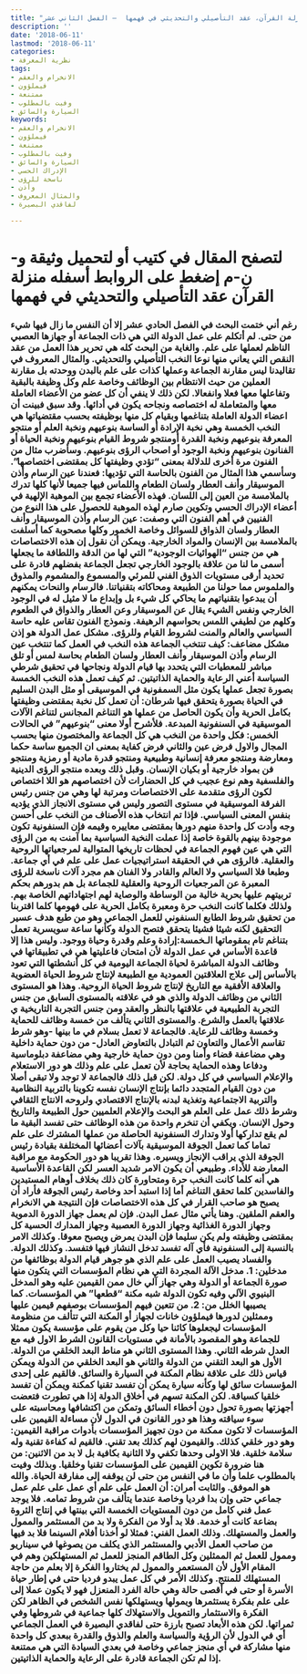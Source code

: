 ```yaml
---
title: "منزلة القرآن، عقد التأصيلي والتحديثي في فهمها  – الفصل الثاني عشر"
description: ''
date: '2018-06-11'
lastmod: '2018-06-11'
categories:
- نظرية المعرفة
tags:
- الانخرام والعقم
- فيملؤون
- ممتنعة
- وفيت بالمطلوب
- السيارة والسائق
keywords:
- الانخرام والعقم
- فيملؤون
- ممتنعة
- وفيت بالمطلوب
- السيارة والسائق
- الإدراك الحسي
- ناسخة للرؤى
- وأذن
- والمثال المعروف
- لفاقدي البصيرة

---
```

# **لتصفح المقال في كتيب أو لتحميل وثيقة و-ن-م إضغط على الروابط أسفله** **منزلة القرآن عقد التأصيلي والتحديثي في فهمها**

### رغم أني ختمت البحث في الفصل الحادي عشر إلا أن النفس ما زال فيها شيء من حتى. لم أتكلم على عمل الدولة التي هي ذات الجماعة أو جهازها العصبي الناظم لعملها على علم. والغاية من البحث كله هي تحرير هذا العمل من عقد النقص التي يعاني منها نوعا النخب التأصيلي والتحديثي. والمثال المعروف في تقاليدنا ليس مقارنة الجماعة وعملها كذات على علم بالبدن ووحدته بل مقارنة العملين من حيث الانتظام بين الوظائف وخاصة علم وكل وظيفة بالبقية وتفاعلها معها فعلا وانفعالا. لكن ذلك لا ينفي أن كل عضو من الأعضاء العاملة معها والمتعاملة له اختصاصه ونجاحه يكون في أدائها. وقد سبق فبينت أن اعضاء الدولة العاملة بتناغمها وبقيام كل منها بوظيفته بحسب مقتضياتها هي النخب الخمسة وهي نخبة الإرادة أو الساسة بنوعيهم ونخبة العلم أو منتجو المعرفة بنوعيهم ونخبة القدرة أومنتجو شروط القيام بنوعيهم ونخبة الحياة أو الفنانون بنوعيهم ونخبة الوجود أو اصحاب الرؤى بنوعيهم. وسأضرب مثال من الفنون مرة أخرى للدلالة بمعنى “تؤدي وظيفتها كل بمقتضى اختصاصها”. وسأسمي هذا المثال من الفنون بالحاسة التي تؤديها: فعندنا عين الرسام وأذن الموسيقار وأنف العطار ولسان الطعام واللماس فيها جميعا لأنها كلها تدرك بالملامسة من العين إلى اللسان. فهذه الأعضاء تجمع بين الموهبة الإلهية في أعضاء الإدراك الحسي وتكوين صارم لهذه الموهبة للحصول على هذا النوع من الفنيين في أهم الفنون التي وصفت: عين الرسام وأذن الموسيقار وأنف العطار ولسان الذواق للسوائل وخاصة الخمور وكلها مصحوبة كما أسلفت بالملامسة بين الإنسان والمواد الخارجية. ويمكن أن نقول إن هذه الاختصاصات هي من جنس “الهوائيات الوجودية” التي لها من الدقة واللطافة ما يجعلها أسمى ما لنا من علاقة بالوجود الخارجي تجعل الجماعة بفضلهم قادرة على تحديد أرقى مستويات الذوق الفني للمرئي والمسموع والمشموم والمذوق والملموس مما حولنا من الطبيعة ومحاكاته بتقنياتنا. فالرسام والنحات يمكنهم أن يبدعوا بتقنياتهم ما يحاكي كل شيء بل وإبداع ما لا مثيل له في الوجود الخارجي ونفس الشيء يقال عن الموسيقار وعن العطار والذواق في الطعوم وكلهم من لطيفي اللمس بحواسهم الرهيفة. ونموذج الفنون تقاس عليه حاسة السياسي والعالم والمنت لشروط القيام وللرؤى. مشكل عمل الدولة هو إذن مشكل مضاعف: كيف تنتخب الجماعة هذه النخب في العمل كما تنتخب عين الرسام وأذن الموسيقار وأنف العطار ولسان الطعام بحاسة لمس أو تلق مباشر للمعطيات التي يتحدد بها قيام الدولة ونجاحها في تحقيق شرطي السياسة أعني الرعاية والحماية الذاتيتين. ثم كيف تعمل هذه النخب الخمسة بصورة تجعل عملها يكون مثل السمفونية في الموسيقى أو مثل البدن السليم في الحياة بصورة يتحقق فيها شرطان: أن تعمل كل نخبة بمقتضى وظيفتها بكامل الحرية وأن يكون الحاصل من عملها هو التناغم المجانس لتناغم الآلات الموسيقية في السنفونية المبدعة. فلأشرح أولا معنى “بنوعيهم” في الحالات الخمس: فكل واحدة من النخب هي كل الجماعة والمختصون منها بحسب المجال والاول فرض عين والثاني فرض كفاية بمعنى ان الجميع ساسة حكما ومعارضة ومنتجو معرفة إنسانية وطبيعية ومنتجو قدرة مادية أو رمزية ومنتجو فن بمواد خارجية أو بكيان الإنسان. وقبل ذلك وبعده منتجو الرؤى الدينية والفلسفية وهم نوع عجيب في كل الحضارات لأن اختصاصهم هو اللا اختصاص لكون الرؤى متقدمة على الاختصاصات ومرتبة لها وهي من جنس رئيس الفرقة الموسيقية في مستوى التصور وليس في مستوى الانجاز الذي يؤديه بنفس المعنى السياسي. فإذا تم انتخاب هذه الأصناف من النخب على أحسن وجه وأدت كل واحدة منهم دورها بمقتضى معاييره وقيمه فإن السنفونية تكون موجودة بينهم بالقوة خاصة إذا عملت النخبة السياسية بما آمنت به من الرؤى التي هي عين فهوم الجماعة في لحظات تاريخها المتوالية لمرجعياتها الروحية والعقلية. فالرؤى هي في الحقيقة استراتيجيات عمل على علم في أي جماعة. وطبعا فلا السياسي ولا العالم والقادر ولا الفنان هم مجرد آلات ناسخة للرؤى المعبرة عن المرجعيات الروحية والعقلية للجماعة بل هم بدورهم بحكم تربيتهم عليها بحرية خالية من الوساطة والوصاية لهم اجتهاداتهم الخاصة بهم. ولذلك فكلما كانت النخب حرة ومعبرة بكامل الحرية على فهومها كلما اقتربنا من تحقيق شروط الطابع السنفوني للعمل الجماعي وهو من طبع هدف عسير التحقيق لكنه شيئا فشيئا يتحقق فتصح الدولة وكأنها ساعة سويسرية تعمل بتناغم تام بمقوماتها الـخمسة:إرادة وعلم وقدرة وحياة ووجود. وليس هذا إلا قاعدة الأساس في عمل الدولة لأن امتحان فاعليتها هي في تطبيقاتها في وظائف الدولة المباشرة لحياة الجماعة اليومية في كل أنشطتها التي تعود بالأساس إلى علاج العلاقتين العمودية مع الطبيعة لإنتاج شروط الحياة العضوية والعلاقة الأفقية مع التاريخ لإنتاج شروط الحياة الروحية. وهذا هو المستوى الثاني من وظائف الدولة والذي هو في علاقته بالمستوى السابق من جنس التجربة الطبيعية في علاقتها بالنظر والعقد ومن جنس التجربة التاريخية ي علاقتها بالعمل والشرع. والمستوى الثاني يتألف من خمسة وظائف للحماية وخمسة وظائف للرعاية. فالجماعة لا تعمل بسلام في ما بينها -وهو شرط تقاسم الأعمال والتعاون ثم التبادل بالتعاوض العادل- من دون حماية داخلية وهي مضاعفة قضاء وأمنا ومن دون حماية خارجية وهي مضاعفة دبلوماسية ودفاعا وهذه الحماية بحاجة لأن تعمل على علم وذلك هو دور الاستعلام والإعلام السياسي في كل دولة. لكن قبل ذلك فالجماعة لا توجد ولا تبقى أصلا من دون القيام المتجدد دائما بإنتاج الإنسان نفسه تكوينا بالتربية النظامية والتربية الاجتماعية وتغذية لبدنه بالإنتاج الاقتصادي ولروحه الانتاج الثقافي وشرط ذلك عمل على العلم هو البحث والإعلام العلميين حول الطبيعة والتاريخ وحول الإنسان. ويكفي أن تنخرم واحدة من هذه الوظائف حتى تفسد البقية ما لم يقع تداركها أولا وتدارك السنفونية الحاصلة من عملها المشترك على علم تماما كما تعمل الجوقة الموسيقية بآلات أعضائها المختلفة بقيادة رئيس الجوقة الذي يراقب الإنجاز ويسيره. وهذا تقريبا هو دور الحكومة مع مراقبة المعارضة للأداء. وطبيعي أن يكون الامر شديد العسر لكن القاعدة الأساسية هي أنه كلما كانت النخب حرة ومتحاورة كان ذلك بخلاف أوهام المستبدين والفاسدين كلما تحقق التناغم أما إذا استبد أحد وخاصة رئيس الجوقة فأراد أن يصبح هو صاحب القرار في كل هذه الاختصاصات فإن النتيجة هي الانخرام والعقم الملقين. وهنا يأتي مثال عمل البدن. فإن لم يعمل جهاز الدورة الدموية وجهاز الدورة الغذائية وجهاز الدورة العصبية وجهاز المدارك الحسية كل بمقتضى وظيفته ولم يكن سليما فإن البدن يمرض ويصبح معوقا. وكذلك الامر بالنسبة إلى السنفونية فأي آله تفسد تدخل النشاز فيها فتفسد. وكذلك الدولة. والفساد يصيب العمل على علم الذي هو جوهر قيام الدولة بوظائفها من مدخلين: 1. مدخل الآلة المجردة التي هي نظام المؤسسات التي يتكون منها صورة الجماعة أو الدولة وهي جهاز آلي خال ممن القيمين عليه وهو المدخل البنيوي الآلي وفيه تكون الدولة شبه مكنة “قطعها” هي المؤسسات. كما يصيبها الخلل من: 2. من تتعين فيهم المؤسسات بوصفهم قيمين عليها وممثلين لدورها فيملؤون خانات لجهاز أو المكنة التي تتألف من منظومة المؤسسات ليجعلوها كائنا حيا وكل من يقوم على مؤسسة يكون ممثلا للجماعة وهو المقصود بالأمانة في مستويات القانون الشرط الاول فيه مع العدل شرطه الثاني. وهذا المستوى الثاني هو مناط البعد الخلقي من الدولة. الأول هو البعد التقني من الدولة والثاني هو البعد الخلقي من الدولة ويمكن قياس ذلك على علاقة نظام المكنة في السيارة والسائق. فالقيم على إحدى المؤسسات سائق لها وكأنه سيارة يمكن أن تفسد تقنيا كمكنة ويمكن أن تفسد خلقيا كسياقة. لكن المكنة تسهم في أخلاق الدولة إذا هي تطورت فتعضت أجهزتها بصورة تحول دون أخطاء السائق وتمكن من اكتشافها ومحاسبته على سوء سياقته وهذا هو دور القانون في الدول لأن مساءلة القيمين على المؤسسات لا تكون ممكنة من دون تجهيز المؤسسات بأدوات مراقبة القيمين: وهو دور خلقي كذلك. والقيمون لهم كذلك بعد تقني. فالقيم له كفاءة تقنية وله سلامة خلقية. فلا الاولى وحدها تكفي ولا الثانية بكافية بل لا بد من الاثنين: من هنا ضرورة تكوين القيمين على المؤسسات تقنيا وخلقيا. وبذلك وفيت بالمطلوب علما وأن ما في النفس من حتى لن يوقفه إلى مفارقة الحياة. والله هو الموفق. والثابت أمران: أن العمل على علم أي عمل على علم عمل جماعي حتى وإن بدا فرديا وخاصة عندما يتألف من شروط تمامه. فلا يوجد عمل فني كامل من دون المستويات الخمسة التي بينتها في إنتاج الثروة بضاعة كانت أو خدمة. فلا بد أولا من الفكرة ولا بد من المستثمر والممول والعمل والمستهلك. وذلك العمل الفني: فمثلا لو أخذنا أفلام السينما فلا بد فيها من صاحب العمل الأدبي والمستثمر الذي يكلف من يصوغها في سيناريو وممول للعمل ثم الممثلين وكل الطاقم المنجز للعمل ثم المستهلكين وهم في المقام الأول لأن المستعمر والممول لم يختاروا الفكرة إلا بعلم من حاجة المستهلك للمنتج. وكذلك الأمر في كل عمل يبدو فرديا حتى في إطار حياة الأسرة أو حتى في أقصى حالة وهي حالة الفرد المنعزل فهو لا يكون عملا إلى على علم بفكرة يستثمرها ويمولها ويستهلكها نفس الشخص في الظاهر لكن الفكرة والاستثمار والتمويل والاستهلاك كلها جماعية في شروطها وفي ثمراتها. لكن هذه الأبعاد تصبح بارزة حتى لفاقدي البصيرة في العمل الجماعي أي في الدول لأن الرؤية والسياسة والعلم والذوق والقدرة ببعدي كل واحدة منها مشاركة في أي منجز جماعي وخاصة في بعدي السيادة التي هي ممتنعة إذا لم تكن الجماعة قادرة على الرعاية والحماية الذاتيتين.

###
